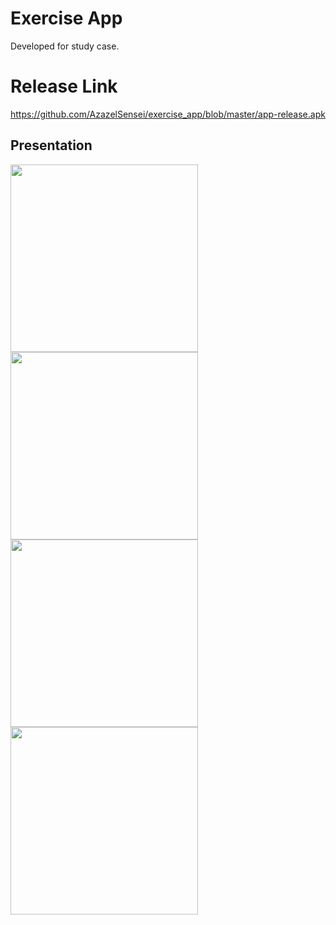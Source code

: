 # Exercise App

Developed for study case.

# Release Link

https://github.com/AzazelSensei/exercise_app/blob/master/app-release.apk

## Presentation

 <img src="https://user-images.githubusercontent.com/89297042/202461571-6359ca3a-12ef-4c08-824b-54dcaa3f3dfc.png" width="300"><img src="https://user-images.githubusercontent.com/89297042/202461602-615858eb-01bd-4cdc-bb72-63af2d159398.png" width="300"><img src="https://user-images.githubusercontent.com/89297042/202461698-4766df9e-a8f6-4091-9cc5-66e68c38627f.png" width="300"><img src="https://user-images.githubusercontent.com/89297042/202461721-6d55b1a3-563e-4746-9f34-077bfad94a66.png" width="300">
